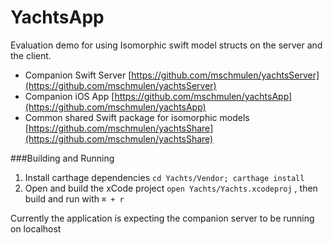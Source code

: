 YachtsApp
===

Evaluation demo for using Isomorphic swift model structs on the server and the client.

- Companion Swift Server [https://github.com/mschmulen/yachtsServer](https://github.com/mschmulen/yachtsServer)
- Companion iOS App [https://github.com/mschmulen/yachtsApp](https://github.com/mschmulen/yachtsApp)
- Common shared Swift package for isomorphic models [https://github.com/mschmulen/yachtsShare](https://github.com/mschmulen/yachtsShare)


###Building and Running 

1. Install carthage dependencies `cd Yachts/Vendor; carthage install`
1. Open and build the xCode project `open Yachts/Yachts.xcodeproj` , then build and run with `⌘ + r`

Currently the application is expecting the companion server to be running on localhost

